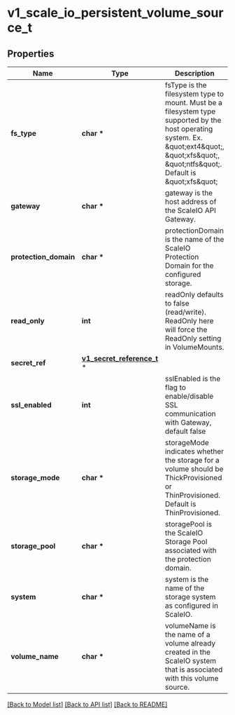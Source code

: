 # v1_scale_io_persistent_volume_source_t

## Properties
Name | Type | Description | Notes
------------ | ------------- | ------------- | -------------
**fs_type** | **char \*** | fsType is the filesystem type to mount. Must be a filesystem type supported by the host operating system. Ex. \&quot;ext4\&quot;, \&quot;xfs\&quot;, \&quot;ntfs\&quot;. Default is \&quot;xfs\&quot; | [optional] 
**gateway** | **char \*** | gateway is the host address of the ScaleIO API Gateway. | 
**protection_domain** | **char \*** | protectionDomain is the name of the ScaleIO Protection Domain for the configured storage. | [optional] 
**read_only** | **int** | readOnly defaults to false (read/write). ReadOnly here will force the ReadOnly setting in VolumeMounts. | [optional] 
**secret_ref** | [**v1_secret_reference_t**](v1_secret_reference.md) \* |  | 
**ssl_enabled** | **int** | sslEnabled is the flag to enable/disable SSL communication with Gateway, default false | [optional] 
**storage_mode** | **char \*** | storageMode indicates whether the storage for a volume should be ThickProvisioned or ThinProvisioned. Default is ThinProvisioned. | [optional] 
**storage_pool** | **char \*** | storagePool is the ScaleIO Storage Pool associated with the protection domain. | [optional] 
**system** | **char \*** | system is the name of the storage system as configured in ScaleIO. | 
**volume_name** | **char \*** | volumeName is the name of a volume already created in the ScaleIO system that is associated with this volume source. | [optional] 

[[Back to Model list]](../README.md#documentation-for-models) [[Back to API list]](../README.md#documentation-for-api-endpoints) [[Back to README]](../README.md)


